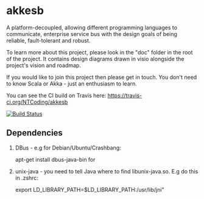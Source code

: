 akkesb
======

A platform-decoupled, allowing different programming languages to communicate, enterprise service bus with the design goals of being reliable, fault-tolerant and robust.

To learn more about this project, please look in the "doc" folder in the root of the project. It contains design diagrams drawn in visio alongside the project's vision and roadmap.

If you would like to join this project then please get in touch. You don't need to know Scala or Akka - just an enthusiasm to learn.

You can see the CI build on Travis here: https://travis-ci.org/NTCoding/akkesb

[![Build Status](https://travis-ci.org/NTCoding/akkesb.png?branch=master)](https://travis-ci.org/NTCoding/akkesb)


Dependencies
------------

1. DBus - e.g for Debian/Ubuntu/Crashbang: 

    apt-get install dbus-java-bin for

2. unix-java - you need to tell Java where to find libunix-java.so. E.g do this in .zshrc: 

    export LD_LIBRARY_PATH=$LD_LIBRARY_PATH:/usr/lib/jni"

